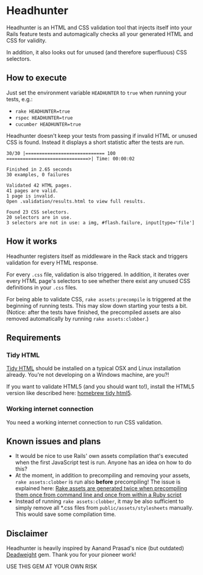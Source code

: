# Headhunter

Headhunter is an HTML and CSS validation tool that injects itself into your Rails feature tests and automagically checks all your generated HTML and CSS for validity.

In addition, it also looks out for unused (and therefore superfluous) CSS selectors.

## How to execute

Just set the environment variable `HEADHUNTER` to `true` when running your tests, e.g.:

- `rake HEADHUNTER=true`
- `rspec HEADHUNTER=true`
- `cucumber HEADHUNTER=true`

Headhunter doesn't keep your tests from passing if invalid HTML or unused CSS is found. Instead it displays a short statistic after the tests are run.

    30/30 |============================= 100 ==============================>| Time: 00:00:02

    Finished in 2.65 seconds
    30 examples, 0 failures

    Validated 42 HTML pages.
    41 pages are valid.
    1 page is invalid.
    Open .validation/results.html to view full results.

    Found 23 CSS selectors.
    20 selectors are in use.
    3 selectors are not in use: a img, #flash.failure, input[type='file']

## How it works

Headhunter registers itself as middleware in the Rack stack and triggers validation for every HTML response.

For every `.css` file, validation is also triggered. In addition, it iterates over every HTML page's selectors to see whether there exist any unused CSS definitions in your `.css` files.

For being able to validate CSS, `rake assets:precompile` is triggered at the beginning of running tests. This may slow down starting your tests a bit. (Notice: after the tests have finished, the precompiled assets are also removed automatically by running `rake assets:clobber`.)

## Requirements

### Tidy HTML

[Tidy HTML](http://tidy.sourceforge.net/) should be installed on a typical OSX and Linux installation already. You're not developing on a Windows machine, are you?!

If you want to validate HTML5 (and you should want to!), install the HTML5 version like described here: [homebrew tidy html5](http://techblog.willshouse.com/2013/10/21/homebrew-tidy-html5/).

### Working internet connection

You need a working internet connection to run CSS validation.

## Known issues and plans

- It would be nice to use Rails' own assets compilation that's executed when the first JavaScript test is run. Anyone has an idea on how to do this?
- At the moment, in addition to precompiling and removing your assets, `rake assets:clobber` is run also **before** precompiling! The issue is explained here: [Rake assets are generated twice when precompiling them once from command line and once from within a Ruby script](http://stackoverflow.com/questions/20938891/rake-assets-are-generated-twice-when-precompiling-them-once-from-command-line-an)
- Instead of running `rake assets:clobber`, it may be also sufficient to simply remove all *.css files from `public/assets/stylesheets` manually. This would save some compilation time.

## Disclaimer

Headhunter is heavily inspired by Aanand Prasad's nice (but outdated) [Deadweight](https://github.com/aanand/deadweight) gem. Thank you for your pioneer work!

USE THIS GEM AT YOUR OWN RISK